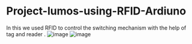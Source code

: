 # Project-lumos-using-RFID-Ardiuno
In this we used RFID to control the switching mechanism with the help of  tag and reader .
![image](https://user-images.githubusercontent.com/124469611/216837495-8a6308f9-b43c-401f-b891-c02113ed1680.png)
![image](https://user-images.githubusercontent.com/124469611/216837549-454e4ded-4efe-4924-ac29-d789c52fd9b9.png)
